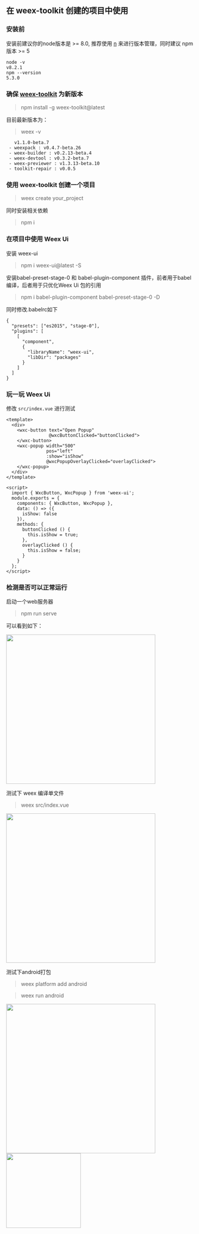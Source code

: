 ## 在 weex-toolkit 创建的项目中使用

### 安装前

安装前建议你的node版本是 >= 8.0, 推荐使用 [n](https://github.com/tj/n) 来进行版本管理，同时建议 npm 版本 >= 5

```
node -v
v8.2.1
npm --version
5.3.0
```
### 确保 [weex-toolkit](https://github.com/weexteam/weex-toolkit) 为新版本

> npm install -g weex-toolkit@latest

目前最新版本为：

> weex -v

```
   v1.1.0-beta.7
 - weexpack : v0.4.7-beta.26
 - weex-builder : v0.2.13-beta.4
 - weex-devtool : v0.3.2-beta.7
 - weex-previewer : v1.3.13-beta.10
 - toolkit-repair : v0.0.5
```

### 使用 weex-toolkit 创建一个项目

> weex create your_project

同时安装相关依赖

> npm i 

### 在项目中使用 Weex Ui

安装 weex-ui

>npm i weex-ui@latest -S

安装babel-preset-stage-0 和 babel-plugin-component 插件，前者用于babel编译，后者用于只优化Weex Ui 包的引用

> npm i babel-plugin-component babel-preset-stage-0  -D

同时修改.babelrc如下

```
{
  "presets": ["es2015", "stage-0"],
  "plugins": [
    [
      "component",
      {
        "libraryName": "weex-ui",
        "libDir": "packages"
      }
    ]
  ]
}
```

### 玩一玩 Weex Ui
修改 `src/index.vue` 进行测试

```vue
<template>
  <div>
    <wxc-button text="Open Popup"
                @wxcButtonClicked="buttonClicked">
    </wxc-button>
    <wxc-popup width="500"
               pos="left"
               :show="isShow"
               @wxcPopupOverlayClicked="overlayClicked">
    </wxc-popup>
  </div>
</template>

<script>
  import { WxcButton, WxcPopup } from 'weex-ui';
  module.exports = {
    components: { WxcButton, WxcPopup },
    data: () => ({
      isShow: false
    }),
    methods: {
      buttonClicked () {
        this.isShow = true;
      },
      overlayClicked () {
        this.isShow = false;
      }
    }
  };
</script>
```

### 检测是否可以正常运行

启动一个web服务器

> npm run serve

可以看到如下：

<img src="https://img.alicdn.com/tfs/TB16db4hlTH8KJjy0FiXXcRsXXa-1920-1080.gif" width="400"/>

测试下 weex 编译单文件

> weex src/index.vue

<img src="https://img.alicdn.com/tfs/TB1QYEMhfDH8KJjy1XcXXcpdXXa-1672-824.png" width=400/>

测试下android打包

> weex platform add android
   
> weex run android

<img src="https://img.alicdn.com/tfs/TB1cqothcjI8KJjSsppXXXbyVXa-1620-892.png" width="400"/>    <img src="https://img.alicdn.com/tfs/TB1hq3xhgnH8KJjSspcXXb3QFXa-890-438.png" width="200" />
